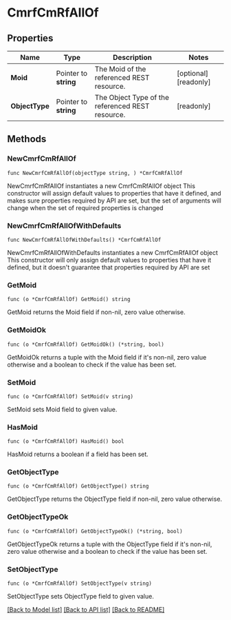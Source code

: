 # CmrfCmRfAllOf

## Properties

Name | Type | Description | Notes
------------ | ------------- | ------------- | -------------
**Moid** | Pointer to **string** | The Moid of the referenced REST resource. | [optional] [readonly] 
**ObjectType** | Pointer to **string** | The Object Type of the referenced REST resource. | [readonly] 

## Methods

### NewCmrfCmRfAllOf

`func NewCmrfCmRfAllOf(objectType string, ) *CmrfCmRfAllOf`

NewCmrfCmRfAllOf instantiates a new CmrfCmRfAllOf object
This constructor will assign default values to properties that have it defined,
and makes sure properties required by API are set, but the set of arguments
will change when the set of required properties is changed

### NewCmrfCmRfAllOfWithDefaults

`func NewCmrfCmRfAllOfWithDefaults() *CmrfCmRfAllOf`

NewCmrfCmRfAllOfWithDefaults instantiates a new CmrfCmRfAllOf object
This constructor will only assign default values to properties that have it defined,
but it doesn't guarantee that properties required by API are set

### GetMoid

`func (o *CmrfCmRfAllOf) GetMoid() string`

GetMoid returns the Moid field if non-nil, zero value otherwise.

### GetMoidOk

`func (o *CmrfCmRfAllOf) GetMoidOk() (*string, bool)`

GetMoidOk returns a tuple with the Moid field if it's non-nil, zero value otherwise
and a boolean to check if the value has been set.

### SetMoid

`func (o *CmrfCmRfAllOf) SetMoid(v string)`

SetMoid sets Moid field to given value.

### HasMoid

`func (o *CmrfCmRfAllOf) HasMoid() bool`

HasMoid returns a boolean if a field has been set.

### GetObjectType

`func (o *CmrfCmRfAllOf) GetObjectType() string`

GetObjectType returns the ObjectType field if non-nil, zero value otherwise.

### GetObjectTypeOk

`func (o *CmrfCmRfAllOf) GetObjectTypeOk() (*string, bool)`

GetObjectTypeOk returns a tuple with the ObjectType field if it's non-nil, zero value otherwise
and a boolean to check if the value has been set.

### SetObjectType

`func (o *CmrfCmRfAllOf) SetObjectType(v string)`

SetObjectType sets ObjectType field to given value.



[[Back to Model list]](../README.md#documentation-for-models) [[Back to API list]](../README.md#documentation-for-api-endpoints) [[Back to README]](../README.md)


